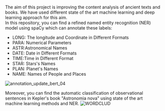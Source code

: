 
The aim of this project is improving the content analysis of ancient texts and books. We have used different state of the art machine learning and deep learning approach for this aim.  
In this repository, you can find a refined named entity recognition (NER) model using spaCy which can annotate these labels:
<ul>
<li>LONG: The longitude and Coordinate in Different Formats</li> 
<li>PARA: Numerical Parameters</li> 
<li>ASTR:Astronomical Names</li> 
<li>DATE: Date in Different Formats </li>
<li>TIME:Time in Different Format </li>
<li>STAR: Stars's Names </li>
<li>PLAN: Planet's Names </li>
<li>NAME: Names of People and Places </li>
</ul>
 
![annotation_update_bert_04](https://user-images.githubusercontent.com/43270094/65961285-1fc09a00-e40b-11e9-9dd9-1f25f72c37f7.JPG)


Moreover, you can find the automatic classification of observational sentences in Kepler's book "Astronomia nova" using state of the art machine learning methods and NER.
![WORDCLUD](https://user-images.githubusercontent.com/43270094/65960891-4d591380-e40a-11e9-8fce-331950f18abe.jpg)
